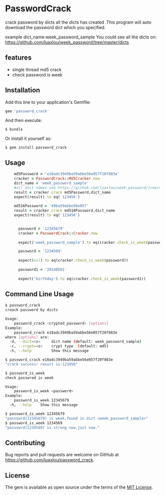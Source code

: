 # PasswordCrack

crack password by dicts
all the dicts has created .This program will auto download the password dict which you specified.

example dict_name:week_password_sample
You could see all the dicts on: https://github.com/luaxlou/week_password/tree/master/dicts

## features
- single thread  md5 crack   
- check password is week

## Installation

Add this line to your application's Gemfile:

```ruby
gem 'password_crack'
```

And then execute:

    $ bundle

Or install it yourself as:

    $ gem install password_crack

## Usage
 

```ruby
    md5Password = 'e10adc3949ba59abbe56e057f20f883e'
    cracker = PasswordCrack::Md5Cracker.new 
    dict_name = 'week_password_sample' 
    #all dict names:see https://github.com/luaxlou/week_password/tree/master/dicts
    result = cracker.crack md5Password,dict_name
    expect(result).to eq('123456')
      
    md516Password = '49ba59abbe56e057'
    result = cracker.crack md516Password,dict_name
    expect(result).to eq('123456')

```


```ruby
 
      password = '12345679'
      cracker = PasswordCrack::Cracker.new 
      
      expect('week_password_sample').to eq(cracker.check_is_week(password))

      password = '1234569' 
      
      expect(nil).to eq(cracker.check_is_week(password))
      
      password1 = '20140501'
    
      expect('birthday').to eq(cracker.check_is_week(password1))

```

## Command Line Usage

```bash
$ password_crack
creack password by dicts

Usage:
    password_crack <crypted_password> [options]
Example:
    password_crack e10adc3949ba59abbe56e057f20f883e
where [options] are:
  -d, --dict=<s>     dict name (default: week_password_sample)
  -c, --crypt=<s>    crypt type  (default: md5)
  -h, --help         Show this message

$ password_crack e10adc3949ba59abbe56e057f20f883e
"crack success! result is:123456"
```

```bash
$ password_is_week
check passwrod is week

Usage:
    password_is_week <password>
Example:
    password_is_week 12345679
  -h, --help    Show this message

$ password_is_week 12345679
"passowrd(12345679) is week,found in dict <week_password_sample>"
$ password_is_week 1234569
"passowrd(1234569) is strong now,just now."
```

## Contributing

Bug reports and pull requests are welcome on GitHub at https://github.com/luaxlou/password_crack.  


## License

The gem is available as open source under the terms of the [MIT License](http://opensource.org/licenses/MIT).

